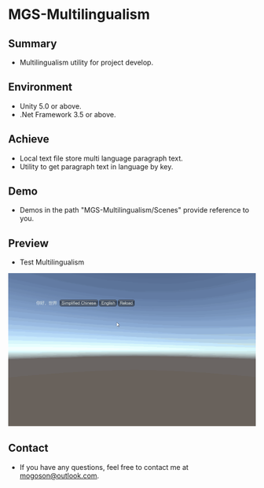 ﻿# MGS-Multilingualism

## Summary
- Multilingualism utility for project develop.

## Environment
- Unity 5.0 or above.
- .Net Framework 3.5 or above.

## Achieve
- Local text file store multi language paragraph text.
- Utility to get paragraph text in language by key.

## Demo
- Demos in the path "MGS-Multilingualism/Scenes" provide reference to you.

## Preview
- Test Multilingualism

![Test Multilingualism](./Attachment/README_Image/TestMultilingualism.gif)

## Contact
- If you have any questions, feel free to contact me at mogoson@outlook.com.